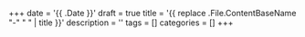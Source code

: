 +++
date = '{{ .Date }}'
draft = true
title = '{{ replace .File.ContentBaseName "-" " " | title }}'
description = ''
tags = []
categories = []
+++
